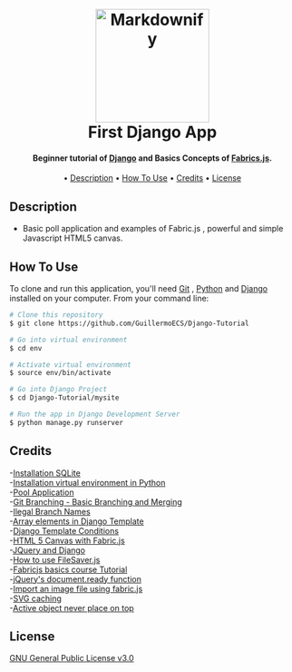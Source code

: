 

<h1 align="center">
  <br>
  <a href="https://www.djangoproject.com/"><img src="http://chittagongit.com//images/django-icon/django-icon-0.jpg" alt="Markdownify" width="200"></a>
  <br>
  First Django App 
  <br>
</h1>


<h4 align="center">Beginner tutorial  of <a href="https://www.djangoproject.com/" target="_blank">Django</a> and Basics Concepts of <a href="http://fabricjs.com/" target="_blank">Fabrics.js</a>.</h4>

<p align="center">•
  <a href="#description">Description</a> •
  <a href="#how-to-use">How To Use</a> •
  <a href="#credits">Credits</a> •
  <a href="#license">License</a>
</p>


## Description

* Basic poll application and examples of Fabric.js , powerful and simple Javascript HTML5 canvas.


## How To Use

To clone and run this application, you'll need [Git](https://git-scm.com) , [Python](https://www.python.org/) and [Django](https://www.djangoproject.com/) installed on your computer. From your command line:

```bash
# Clone this repository
$ git clone https://github.com/GuillermoECS/Django-Tutorial

# Go into virtual environment
$ cd env

# Activate virtual environment
$ source env/bin/activate

# Go into Django Project
$ cd Django-Tutorial/mysite

# Run the app in Django Development Server
$ python manage.py runserver
```

## Credits

-[Installation SQLite](https://www.techinfected.net/2018/01/how-to-install-sqlite3-in-ubuntu-linux-mint.html)<br>
-[Installation virtual environment in Python](https://rukbottoland.com/blog/tutorial-de-python-virtualenv/)<br>
-[Pool Application](https://docs.djangoproject.com/en/2.1/intro/)<br>
-[Git Branching - Basic Branching and Merging](https://git-scm.com/book/en/v2/Git-Branching-Basic-Branching-and-Merging)<br>
-[Ilegal Branch Names](https://stackoverflow.com/questions/3651860/which-characters-are-illegal-within-a-branch-name)<br>
-[Array elements in Django Template](https://stackoverflow.com/questions/1700661/how-to-access-array-elements-in-a-django-template)<br>
-[Django Template Conditions](https://stackoverflow.com/questions/14957564/django-if-and-template)<br>
-[HTML 5 Canvas with Fabric.js](https://gist.github.com/DCAL12/d6b3c0a4eea160f3cf39)<br>
-[JQuery and Django](http://www.tangowithdjango.com/book17/chapters/jquery.html)<br>
-[How to use FileSaver.js](https://stackoverflow.com/questions/50126062/how-to-use-filesaver-js-to-save-text-files)<br>
-[Fabricjs basics course Tutorial](https://youtu.be/fKoZaBiVOgY)<br>
-[jQuery's document.ready function](https://stackoverflow.com/questions/13062246/when-should-i-use-jquerys-document-ready-function)<br>
-[Import an image file using fabric.js](https://stackoverflow.com/questions/44745476/is-there-a-way-to-import-an-image-file-using-fabric-js)<br>
-[SVG caching](http://fabricjs.com/svg-caching)<br>
-[Active object never place on top](https://stackoverflow.com/questions/37028088/fabricjs-group-selection-brings-objects-to-front-while-selected)


## License

[GNU General Public License v3.0](https://github.com/GuillermoECS/Django-Tutorial/blob/master/LICENSE)
